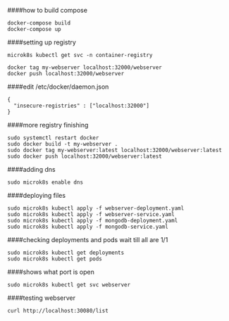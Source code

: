 ####how to build compose
```
docker-compose build
docker-compose up
```


####setting up registry
```
microk8s kubectl get svc -n container-registry
```
```
docker tag my-webserver localhost:32000/webserver
docker push localhost:32000/webserver
```

####edit /etc/docker/daemon.json
```
{
  "insecure-registries" : ["localhost:32000"]
}
```
####more registry finishing
```
sudo systemctl restart docker
sudo docker build -t my-webserver .
sudo docker tag my-webserver:latest localhost:32000/webserver:latest
sudo docker push localhost:32000/webserver:latest
```

####adding dns
```
sudo microk8s enable dns
```
####deploying files
```
sudo microk8s kubectl apply -f webserver-deployment.yaml
sudo microk8s kubectl apply -f webserver-service.yaml
sudo microk8s kubectl apply -f mongodb-deployment.yaml
sudo microk8s kubectl apply -f mongodb-service.yaml
```
####checking deployments and pods wait till all are 1/1
```
sudo microk8s kubectl get deployments
sudo microk8s kubectl get pods
```
####shows what port is open
```
sudo microk8s kubectl get svc webserver
```
####testing webserver
```
curl http://localhost:30080/list
```
